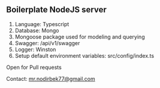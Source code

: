 ## Boilerplate NodeJS server
1. Language: Typescript
2. Database: Mongo
3. Mongoose package used for modeling and querying
4. Swagger: /api/v1/swagger
5. Logger: Winston
6. Setup default environment variables: src/config/index.ts

Open for Pull requests


Contact: mr.nodirbek77@gmail.com
